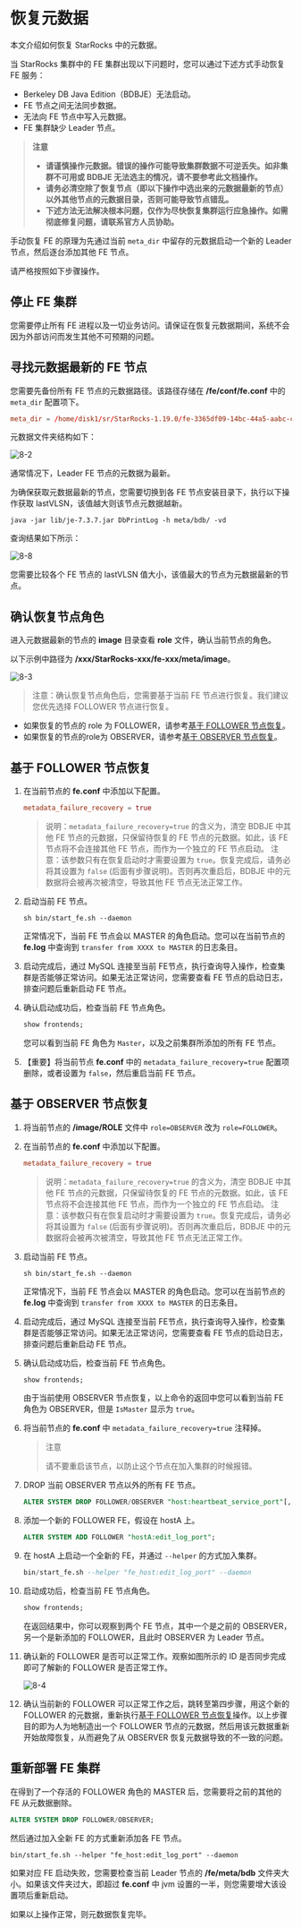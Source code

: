 # 恢复元数据

本文介绍如何恢复 StarRocks 中的元数据。

当 StarRocks 集群中的 FE 集群出现以下问题时，您可以通过下述方式手动恢复 FE 服务：

- Berkeley DB Java Edition（BDBJE）无法启动。
- FE 节点之间无法同步数据。
- 无法向 FE 节点中写入元数据。
- FE 集群缺少 Leader 节点。

> **注意**
>
> - **请谨慎操作元数据。错误的操作可能导致集群数据不可逆丢失。如非集群不可用或 BDBJE 无法选主的情况，请不要参考此文档操作。**
> - **请务必清空除了恢复节点（即以下操作中选出来的元数据最新的节点）以外其他节点的元数据目录，否则可能导致节点错乱。**
> - **下述方法无法解决根本问题，仅作为尽快恢复集群运行应急操作。如需彻底修复问题，请联系官方人员协助。**

手动恢复 FE 的原理为先通过当前 `meta_dir` 中留存的元数据启动一个新的 Leader 节点，然后逐台添加其他 FE 节点。

请严格按照如下步骤操作。

## 停止 FE 集群

您需要停止所有 FE 进程以及一切业务访问。请保证在恢复元数据期间，系统不会因为外部访问而发生其他不可预期的问题。

## 寻找元数据最新的 FE 节点

您需要先备份所有 FE 节点的元数据路径。该路径存储在 **/fe/conf/fe.conf** 中的 `meta_dir` 配置项下。

```conf
meta_dir = /home/disk1/sr/StarRocks-1.19.0/fe-3365df09-14bc-44a5-aabc-ccfaa5824d52/meta
```

元数据文件夹结构如下：

![8-2](../assets/8-2.png)

通常情况下，Leader FE 节点的元数据为最新。

为确保获取元数据最新的节点，您需要切换到各 FE 节点安装目录下，执行以下操作获取 lastVLSN，该值越大则该节点元数据越新。

```shell
java -jar lib/je-7.3.7.jar DbPrintLog -h meta/bdb/ -vd 
```

查询结果如下所示：

![8-8](../assets/8-8.png)

您需要比较各个 FE 节点的 lastVLSN 值大小，该值最大的节点为元数据最新的节点。

## 确认恢复节点角色

进入元数据最新的节点的 **image** 目录查看 **role** 文件，确认当前节点的角色。

以下示例中路径为 **/xxx/StarRocks-xxx/fe-xxx/meta/image**。

![8-3](../assets/8-3.png)

> 注意：确认恢复节点角色后，您需要基于当前 FE 节点进行恢复。我们建议您优先选择 FOLLOWER 节点进行恢复。

+ 如果恢复的节点的 role 为 FOLLOWER，请参考[基于 FOLLOWER 节点恢复](#基于-follower-节点恢复)。
+ 如果恢复的节点的role为 OBSERVER，请参考[基于 OBSERVER 节点恢复](#基于-observer-节点恢复)。

## 基于 FOLLOWER 节点恢复

1. 在当前节点的 **fe.conf** 中添加以下配置。

    ```conf
    metadata_failure_recovery = true
    ```

    > 说明：`metadata_failure_recovery=true` 的含义为，清空 BDBJE 中其他 FE 节点的元数据，只保留待恢复的 FE 节点的元数据。如此，该 FE 节点将不会连接其他 FE 节点，而作为一个独立的 FE 节点启动。
    > 注意：该参数只有在恢复启动时才需要设置为 `true`。恢复完成后，请务必将其设置为 `false` (后面有步骤说明)。否则再次重启后，BDBJE 中的元数据将会被再次被清空，导致其他 FE 节点无法正常工作。
2. 启动当前 FE 节点。

    ```shell
    sh bin/start_fe.sh --daemon
    ```

    正常情况下，当前 FE 节点会以 MASTER 的角色启动。您可以在当前节点的 **fe.log** 中查询到 `transfer from XXXX to MASTER` 的日志条目。
3. 启动完成后，通过 MySQL 连接至当前 FE节点，执行查询导入操作，检查集群是否能够正常访问。如果无法正常访问，您需要查看 FE 节点的启动日志，排查问题后重新启动 FE 节点。
4. 确认启动成功后，检查当前 FE 节点角色。

    ```sql
    show frontends;
    ```

    您可以看到当前 FE 角色为 `Master`，以及之前集群所添加的所有 FE 节点。
5. 【重要】将当前节点 **fe.conf** 中的 `metadata_failure_recovery=true` 配置项删除，或者设置为 `false`，然后重启当前 FE 节点。

## 基于 OBSERVER 节点恢复

1. 将当前节点的 **/image/ROLE** 文件中 `role=OBSERVER` 改为 `role=FOLLOWER`。
2. 在当前节点的 **fe.conf** 中添加以下配置。

    ```conf
    metadata_failure_recovery = true
    ```

    > 说明：`metadata_failure_recovery=true` 的含义为，清空 BDBJE 中其他 FE 节点的元数据，只保留待恢复的 FE 节点的元数据。如此，该 FE 节点将不会连接其他 FE 节点，而作为一个独立的 FE 节点启动。
    > 注意：该参数只有在恢复启动时才需要设置为 `true`。恢复完成后，请务必将其设置为 `false` (后面有步骤说明)。否则再次重启后，BDBJE 中的元数据将会被再次被清空，导致其他 FE 节点无法正常工作。
3. 启动当前 FE 节点。

    ```shell
    sh bin/start_fe.sh --daemon
    ```

    正常情况下，当前 FE 节点会以 MASTER 的角色启动。您可以在当前节点的 **fe.log** 中查询到 `transfer from XXXX to MASTER` 的日志条目。

4. 启动完成后，通过 MySQL 连接至当前 FE节点，执行查询导入操作，检查集群是否能够正常访问。如果无法正常访问，您需要查看 FE 节点的启动日志，排查问题后重新启动 FE 节点。
5. 确认启动成功后，检查当前 FE 节点角色。

    ```sql
    show frontends;
    ```

    由于当前使用 OBSERVER 节点恢复，以上命令的返回中您可以看到当前 FE 角色为 OBSERVER，但是 `IsMaster` 显示为 `true`。
6. 将当前节点的 **fe.conf** 中 `metadata_failure_recovery=true` 注释掉。

    > 注意
    >
    > 请不要重启该节点，以防止这个节点在加入集群的时候报错。

7. DROP 当前 OBSERVER 节点以外的所有 FE 节点。

    ```sql
    ALTER SYSTEM DROP FOLLOWER/OBSERVER "host:heartbeat_service_port"[, "host:heartbeat_service_port", ...];
    ```

8. 添加一个新的 FOLLOWER FE，假设在 hostA 上。

    ```sql
    ALTER SYSTEM ADD FOLLOWER "hostA:edit_log_port";
    ```

9. 在 hostA 上启动一个全新的 FE，并通过 `--helper` 的方式加入集群。

    ```sql
    bin/start_fe.sh --helper "fe_host:edit_log_port" --daemon
    ```

10. 启动成功后，检查当前 FE 节点角色。

    ```sql
    show frontends;
    ```

    在返回结果中，你可以观察到两个 FE 节点，其中一个是之前的 OBSERVER，另一个是新添加的 FOLLOWER，且此时 OBSERVER 为 Leader 节点。
11. 确认新的 FOLLOWER 是否可以正常工作。观察如图所示的 ID 是否同步完成即可了解新的 FOLLOWER 是否正常工作。

    ![8-4](../assets/8-4.png)

12. 确认当前新的 FOLLOWER 可以正常工作之后，跳转至第四步骤，用这个新的 FOLLOWER 的元数据，重新执行[基于 FOLLOWER 节点恢复](#基于-follower-节点恢复)操作。以上步骤目的即为人为地制造出一个 FOLLOWER 节点的元数据，然后用该元数据重新开始故障恢复，从而避免了从 OBSERVER 恢复元数据导致的不一致的问题。

## 重新部署 FE 集群

在得到了一个存活的 FOLLOWER 角色的 MASTER 后，您需要将之前的其他的 FE 从元数据删除。

```sql
ALTER SYSTEM DROP FOLLOWER/OBSERVER;
```

然后通过加入全新 FE 的方式重新添加各 FE 节点。

```shell
bin/start_fe.sh --helper "fe_host:edit_log_port" --daemon
```

如果对应 FE 启动失败，您需要检查当前 Leader 节点的 **/fe/meta/bdb** 文件夹大小。如果该文件夹过大，即超过 **fe.conf** 中 jvm 设置的一半，则您需要增大该设置项后重新启动。

如果以上操作正常，则元数据恢复完毕。
